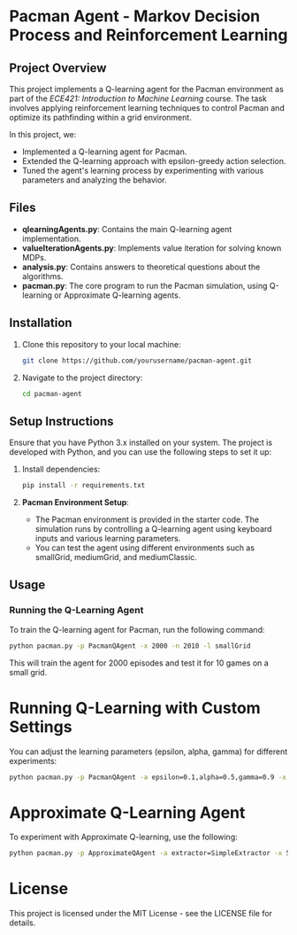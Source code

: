# Pacman Agent - Markov Decision Process and Reinforcement Learning

## Project Overview

This project implements a Q-learning agent for the Pacman environment as part of the *ECE421: Introduction to Machine Learning* course. The task involves applying reinforcement learning techniques to control Pacman and optimize its pathfinding within a grid environment.

In this project, we:
- Implemented a Q-learning agent for Pacman.
- Extended the Q-learning approach with epsilon-greedy action selection.
- Tuned the agent's learning process by experimenting with various parameters and analyzing the behavior.

## Files

- **qlearningAgents.py**: Contains the main Q-learning agent implementation.
- **valueIterationAgents.py**: Implements value iteration for solving known MDPs.
- **analysis.py**: Contains answers to theoretical questions about the algorithms.
- **pacman.py**: The core program to run the Pacman simulation, using Q-learning or Approximate Q-learning agents.

## Installation

1. Clone this repository to your local machine:
    ```bash
    git clone https://github.com/yourusername/pacman-agent.git
    ```
2. Navigate to the project directory:
    ```bash
    cd pacman-agent
    ```

## Setup Instructions

Ensure that you have Python 3.x installed on your system. The project is developed with Python, and you can use the following steps to set it up:

1. Install dependencies:
    ```bash
    pip install -r requirements.txt
    ```

2. **Pacman Environment Setup**:
    - The Pacman environment is provided in the starter code. The simulation runs by controlling a Q-learning agent using keyboard inputs and various learning parameters.
    - You can test the agent using different environments such as smallGrid, mediumGrid, and mediumClassic.

## Usage

### Running the Q-Learning Agent

To train the Q-learning agent for Pacman, run the following command:

```bash
python pacman.py -p PacmanQAgent -x 2000 -n 2010 -l smallGrid
```
This will train the agent for 2000 episodes and test it for 10 games on a small grid.

# Running Q-Learning with Custom Settings
You can adjust the learning parameters (epsilon, alpha, gamma) for different experiments:
```bash
python pacman.py -p PacmanQAgent -a epsilon=0.1,alpha=0.5,gamma=0.9 -x 2000 -n 2010 -l smallGrid
```
# Approximate Q-Learning Agent
To experiment with Approximate Q-learning, use the following:
```bash
python pacman.py -p ApproximateQAgent -a extractor=SimpleExtractor -x 50 -n 60 -l mediumGrid
```
# License
This project is licensed under the MIT License - see the LICENSE file for details.
